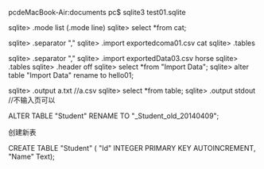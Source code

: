 

pcdeMacBook-Air:documents pc$ sqlite3 test01.sqlite

sqlite> .mode list (.mode line)
sqlite> select *from cat;

sqlite> .separator ","
sqlite> .import exportedcoma01.csv cat
sqlite> .tables

sqlite> .separator ","
sqlite> .import exportedData03.csv horse
sqlite> .tables
sqlite> .header off
sqlite> select *from "Import Data";
sqlite> alter table "Import Data" rename to hello01;

sqlite> .output a.txt  //a.csv
sqlite> select *from table;
sqlite> .output stdout  //不输入页可以

 
 ALTER TABLE "Student" RENAME TO "_Student_old_20140409";
 
 创建新表
 
 CREATE TABLE "Student" (
 "Id"  INTEGER PRIMARY KEY AUTOINCREMENT,
 "Name"  Text);
 
 
 　　　　　　　　　　

